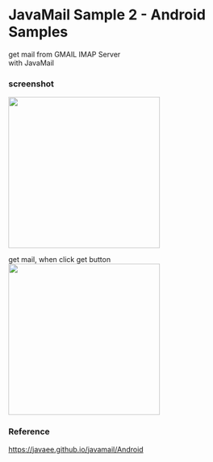 JavaMail Sample 2 - Android Samples
===============

get mail from GMAIL IMAP Server <br/>
with JavaMail <br/>

### screenshot <br/>
<image src="https://raw.githubusercontent.com/ohwada/Android_Samples/master/JavaMailSample2/screenshot/screenshot_javamail_main.png" width="300" /><br/>

get mail, when click get button <br/>
<image src="https://raw.githubusercontent.com/ohwada/Android_Samples/master/JavaMailSample2/screenshot/screenshot_javamail_get.png" width="300" /><br/>

### Reference <br/>
https://javaee.github.io/javamail/Android
